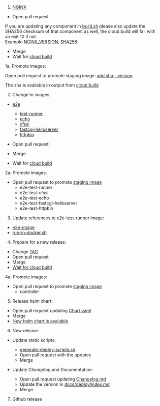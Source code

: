 1. [NGINX](https://github.com/kubernetes/ingress-nginx/tree/master/images/nginx)

* Open pull request
  
If you are updating any component in [build.sh](images/nginx/rootfs/build.sh) please also update the SHA256 checksum of that component as 
  well, the cloud build will fail with an exit 10 if not.  
Example [NGINX_VERSION](images/nginx/rootfs/build.sh#L21),
[SHA256](images/nginx/rootfs/build.sh#L124) 
* Merge
* Wait for [cloud build](https://console.cloud.google.com/cloud-build/builds?project=k8s-staging-ingress-nginx)

1a. Promote images:

Open pull request to promote staging image:
[add sha - version](https://github.com/kubernetes/k8s.io/blob/main/k8s.gcr.io/images/k8s-staging-ingress-nginx/images.yaml#L1)

The sha is available in output from [cloud build](https://console.cloud.google.com/cloud-build/builds?project=k8s-staging-ingress-nginx)

2. Change to images:
   
* [e2e](https://github.com/kubernetes/ingress-nginx/tree/master/images/test-runner)

    * [test-runner](https://github.com/kubernetes/ingress-nginx/tree/master/images/echo)
    * [echo](https://github.com/kubernetes/ingress-nginx/tree/master/images/echo)
    * [cfssl](https://github.com/kubernetes/ingress-nginx/tree/master/images/cfssl)
    * [fastcgi-helloserver](https://github.com/kubernetes/ingress-nginx/tree/master/images/fastcgi-helloserver)
    * [httpbin](https://github.com/kubernetes/ingress-nginx/tree/master/images/httpbin)

* Open pull request
* Merge
* Wait for [cloud build](https://console.cloud.google.com/cloud-build/builds?project=k8s-staging-ingress-nginx)

2a. Promote images:

* Open pull request to promote [staging image](https://github.com/kubernetes/k8s.io/blob/master/k8s.gcr.io/images/k8s-staging-ingress-nginx/images.yaml)
    * e2e-test-runner
    * e2e-test-cfssl
    * e2e-test-echo
    * e2e-test-fastcgi-helloserver
    * e2e-test-httpbin

3. Update references to e2e-test-runner image:

* [e2e-image](https://github.com/kubernetes/ingress-nginx/blob/master/test/e2e-image/Dockerfile#L1)
* [run-in-docker.sh](https://github.com/kubernetes/ingress-nginx/blob/ff60aa9e2b5377db1544091b98f475a90a630297/build/run-in-docker.sh#L37)

4. Prepare for a new release:

* Change [TAG](https://github.com/kubernetes/ingress-nginx/blob/master/TAG#L1)
* Open pull request
* Merge
* [Wait for cloud build](https://console.cloud.google.com/cloud-build/builds?project=k8s-staging-ingress-nginx)

4a. Promote images:

* Open pull request to promote [staging image](https://github.com/kubernetes/k8s.io/blob/master/k8s.gcr.io/images/k8s-staging-ingress-nginx/images.yaml)
  * controller

5. Release helm chart:

* Open pull request updating [Chart.yaml](https://github.com/kubernetes/ingress-nginx/blob/master/charts/ingress-nginx/Chart.yaml#L3-L4)
* Merge
* [New helm chart is available](https://github.com/kubernetes/ingress-nginx/blob/master/.github/workflows/main.yaml#L47-L68)

6. New release:

* Update static scripts:
    * [generate-deploy-scripts.sh](https://github.com/kubernetes/ingress-nginx/blob/master/hack/generate-deploy-scripts.sh)
    * Open pull request with the updates
    * Merge

* Update Changelog and Documentation:
    * Open pull request updating [Changelog.md](https://github.com/kubernetes/ingress-nginx/blob/master/Changelog.md)
    * Update the version in [docs/deploy/index.md](docs/deploy/index.md)
    * Merge
      
7. Github release